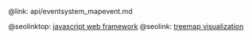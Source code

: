 @link: api/eventsystem_mapevent.md

@seolinktop: [javascript web framework](https://webix.com)
@seolink: [treemap visualization](https://webix.com/widget/treemap/)